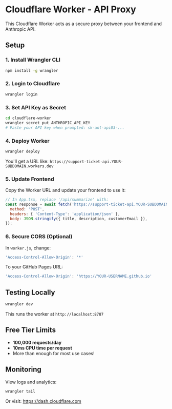 # Cloudflare Worker - API Proxy

This Cloudflare Worker acts as a secure proxy between your frontend and Anthropic API.

## Setup

### 1. Install Wrangler CLI

```bash
npm install -g wrangler
```

### 2. Login to Cloudflare

```bash
wrangler login
```

### 3. Set API Key as Secret

```bash
cd cloudflare-worker
wrangler secret put ANTHROPIC_API_KEY
# Paste your API key when prompted: sk-ant-api03-...
```

### 4. Deploy Worker

```bash
wrangler deploy
```

You'll get a URL like: `https://support-ticket-api.YOUR-SUBDOMAIN.workers.dev`

### 5. Update Frontend

Copy the Worker URL and update your frontend to use it:

```javascript
// In App.tsx, replace '/api/summarize' with:
const response = await fetch('https://support-ticket-api.YOUR-SUBDOMAIN.workers.dev', {
  method: 'POST',
  headers: { 'Content-Type': 'application/json' },
  body: JSON.stringify({ title, description, customerEmail }),
});
```

### 6. Secure CORS (Optional)

In `worker.js`, change:
```javascript
'Access-Control-Allow-Origin': '*'
```

To your GitHub Pages URL:
```javascript
'Access-Control-Allow-Origin': 'https://YOUR-USERNAME.github.io'
```

## Testing Locally

```bash
wrangler dev
```

This runs the worker at `http://localhost:8787`

## Free Tier Limits

- **100,000 requests/day**
- **10ms CPU time per request**
- More than enough for most use cases!

## Monitoring

View logs and analytics:
```bash
wrangler tail
```

Or visit: https://dash.cloudflare.com
